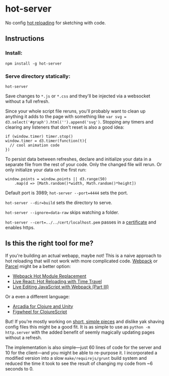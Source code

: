 # hot-server

No config [hot reloading](https://roadtolarissa.com/hot-reload/) for sketching with code. 

## Instructions 

### Install: 

`npm install -g hot-server`

### Serve directory statically:

`hot-server`

Save changes to `*.js` or `*.css` and they'll be injected via a websocket without a full refresh.

Since your whole script file reruns, you'll probably want to clean up anything it adds to the page with something like `var svg = d3.select('#graph').html('').append('svg')`. Stopping any timers and clearing any listeners that don't reset is also a good idea:

    if (window.timer) timer.stop()
    window.timer = d3.timer(function(t){
      // cool animation code
    })

To persist data between refreshes, declare and initialize your data in a separate file from the rest of your code. Only the changed file will rerun. Or only initialize your data on the first run:

    window.points = window.points || d3.range(50)
        .map(d => [Math.random()*width, Math.random()*height])

Default port is 3989; `hot-server --port=4444` sets the port.

`hot-server --dir=build` sets the directory to serve.  

`hot-server --ignore=data-raw` skips watching a folder.

`hot-server --cert=../../cert/localhost.pem` passes in a [certificate](https://web.dev/how-to-use-local-https/) and enables https. 

## Is this the right tool for me?

If you're building an actual webapp, maybe not! This is a naive approach to hot reloading that will not work with more complicated code. [Webpack](https://webpack.js.org/) or [Parcel](https://parceljs.org/hmr.html) might be a better option: 

- [Webpack Hot Module Replacement](https://webpack.github.io/docs/hot-module-replacement.html)
- [Live React: Hot Reloading with Time Travel](https://www.youtube.com/watch?v=xsSnOQynTHs)
- [Live Editing JavaScript with Webpack (Part III)](http://jlongster.com/Backend-Apps-with-Webpack--Part-III)

Or a even a different language:

- [Arcadia for Clojure and Unity](http://arcadia-unity.github.io/)
- [Figwheel for ClojureScript](https://github.com/bhauman/lein-figwheel)

But! If you're mostly working on [short, simple pieces](http://roadtolarissa.com/) and dislike yak shaving config files this might be a good fit. It is as simple to use as `python -m http.server` with the added benefit of seemly magically updating pages without a refresh.  

The implementation is also simple—just 60 lines of code for the server and 10 for the client—and you might be able to re-purpose it. I incorporated a modified version into a slow `make/requirejs/grunt` build system and reduced the time it took to see the result of changing my code from ~6 seconds to 0. 
